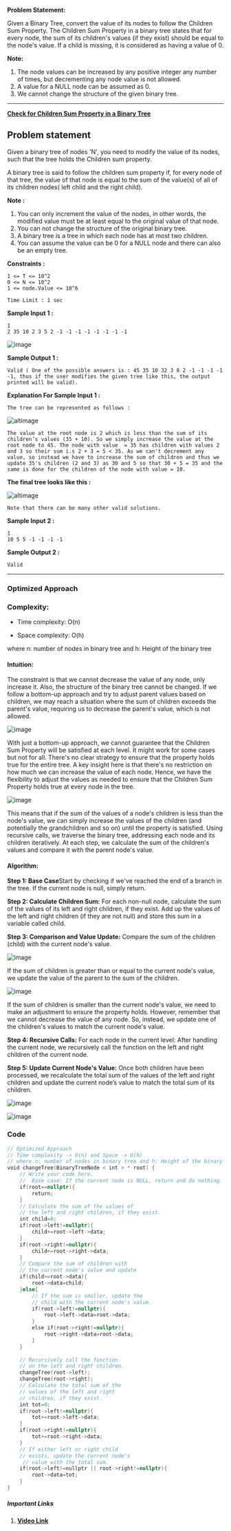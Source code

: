 

**Problem Statement:** 

Given a Binary Tree, convert the value of its nodes to follow the Children Sum Property. The Children Sum Property in a binary tree states that for every node, the sum of its children's values (if they exist) should be equal to the node's value. If a child is missing, it is considered as having a value of 0.

**Note:**
1. The node values can be increased by any positive integer any number of times, but decrementing any node value is not allowed.
2. A value for a NULL node can be assumed as 0.
3. We cannot change the structure of the given binary tree.

***

**[Check for Children Sum Property in a Binary Tree](https://www.naukri.com/code360/problems/childrensumproperty_790723)**
## Problem statement

Given a binary tree of nodes 'N', you need to modify the value of its nodes, such that the tree holds the Children sum property.

A binary tree is said to follow the children sum property if, for every node of that tree, the value of that node is equal to the sum of the value(s) of all of its children nodes( left child and the right child).

**Note :**
1.  You can only increment the value of the nodes, in other words, the modified value must be at least equal to the original value of that node.
 2. You can not change the structure of the original binary tree.
 3. A binary tree is a tree in which each node has at most two children.      
 4. You can assume the value can be 0 for a NULL node and there can also be an empty tree.


**Constraints :**

```
1 <= T <= 10^2
0 <= N <= 10^2
1 <= node.Value <= 10^6

Time Limit : 1 sec
```

**Sample Input 1 :**

```
1
2 35 10 2 3 5 2 -1 -1 -1 -1 -1 -1 -1 -1 
```

![image](../../Screenshots/Check%20for%20Children%20Sum%20Property%20in%20a%20Binary%20Tree%201.png)

**Sample Output 1 :**

```
Valid ( One of the possible answers is : 45 35 10 32 3 8 2 -1 -1 -1 -1 -1, thus if the user modifies the given tree like this, the output printed will be valid).
```

**Explanation For Sample Input 1 :**

```
The tree can be represented as follows :
```

![altimage](https://files.codingninjas.in/screenshot-from-2020-10-09-12-55-59-5133.png)

```
The value at the root node is 2 which is less than the sum of its children’s values (35 + 10). So we simply increase the value at the root node to 45. The node with value  = 35 has children with values 2 and 3 so their sum i.s 2 + 3 = 5 < 35. As we can't decrement any value, so instead we have to increase the sum of children and thus we update 35's children (2 and 3) as 30 and 5 so that 30 + 5 = 35 and the same is done for the children of the node with value = 10.
```

**The final tree looks like this :**

![altimage](https://files.codingninjas.in/screenshot-from-2020-10-09-12-56-05-5132.png)

```
Note that there can be many other valid solutions.
```

**Sample Input 2 :**

```
1
10 5 5 -1 -1 -1 -1
```

**Sample Output 2 :**

```
Valid
```

****

### Optimized Approach

### Complexity:
-  Time complexity: O(n)
    
-  Space complexity: O(h)

where n: number of nodes in binary tree and h: Height of the binary tree


#### Intuition:

The constraint is that we cannot decrease the value of any node, only increase it. Also, the structure of the binary tree cannot be changed. If we follow a bottom-up approach and try to adjust parent values based on children, we may reach a situation where the sum of children exceeds the parent's value, requiring us to decrease the parent's value, which is not allowed.

![image](../../Screenshots/Check%20for%20Children%20Sum%20Property%20in%20a%20Binary%20Tree%202.png)

With just a bottom-up approach, we cannot guarantee that the Children Sum Property will be satisfied at each level. It might work for some cases but not for all. There's no clear strategy to ensure that the property holds true for the entire tree. A key insight here is that there's no restriction on how much we can increase the value of each node. Hence, we have the flexibility to adjust the values as needed to ensure that the Children Sum Property holds true at every node in the tree.

![image](../../Screenshots/Check%20for%20Children%20Sum%20Property%20in%20a%20Binary%20Tree%203.png)

This means that if the sum of the values of a node's children is less than the node's value, we can simply increase the values of the children (and potentially the grandchildren and so on) until the property is satisfied. Using recursive calls, we traverse the binary tree, addressing each node and its children iteratively. At each step, we calculate the sum of the children's values and compare it with the parent node's value.

#### Algorithm:

**Step 1: Base Case**Start by checking if we've reached the end of a branch in the tree. If the current node is null, simply return.

**Step 2: Calculate Children Sum:** For each non-null node, calculate the sum of the values of its left and right children, if they exist. Add up the values of the left and right children (if they are not null) and store this sum in a variable called child.

**Step 3: Comparison and Value Update:** Compare the sum of the children (child) with the current node's value.

![image](../../Screenshots/Check%20for%20Children%20Sum%20Property%20in%20a%20Binary%20Tree%204.png)

If the sum of children is greater than or equal to the current node's value, we update the value of the parent to the sum of the children.

![image](../../Screenshots/Check%20for%20Children%20Sum%20Property%20in%20a%20Binary%20Tree%205.png)

If the sum of children is smaller than the current node's value, we need to make an adjustment to ensure the property holds. However, remember that we cannot decrease the value of any node. So, instead, we update one of the children's values to match the current node's value.

**Step 4: Recursive Calls:** For each node in the current level: After handling the current node, we recursively call the function on the left and right children of the current node.

**Step 5: Update Current Node's Value:** Once both children have been processed, we recalculate the total sum of the values of the left and right children and update the current node’s value to match the total sum of its children.

![image](../../Screenshots/Check%20for%20Children%20Sum%20Property%20in%20a%20Binary%20Tree%206.jpg)


![image](../../Screenshots/Check%20for%20Children%20Sum%20Property%20in%20a%20Binary%20Tree%207.jpg)

### Code 
```cpp
// Optimized Approach
// Time complexity -> O(n) and Space -> O(h)
// where n: number of nodes in binary tree and h: Height of the binary tree
void changeTree(BinaryTreeNode < int > * root) {
    // Write your code here.
    //  Base case: If the current node is NULL, return and do nothing.
    if(root==nullptr){
        return;
    }
    // Calculate the sum of the values of
    // the left and right children, if they exist.
    int child=0;
    if(root->left!=nullptr){
        child+=root->left->data;
    }
    if(root->right!=nullptr){
        child+=root->right->data;
    }
    // Compare the sum of children with
    // the current node's value and update
    if(child>=root->data){
        root->data=child;
    }else{
        // If the sum is smaller, update the
        // child with the current node's value.
        if(root->left!=nullptr){
            root->left->data=root->data;
        }
        else if(root->right!=nullptr){
            root->right->data=root->data;
        }
    }
    
    // Recursively call the function
    // on the left and right children.
    changeTree(root->left);
    changeTree(root->right);
    // Calculate the total sum of the
    // values of the left and right
    // children, if they exist.
    int tot=0;
    if(root->left!=nullptr){
        tot+=root->left->data;
    }
    if(root->right!=nullptr){
        tot+=root->right->data;
    }
    // If either left or right child
    // exists, update the current node's
     // value with the total sum.
    if(root->left!=nullptr || root->right!=nullptr){
        root->data=tot;
    }
}
```


##### Important Links
1. **[Video Link](https://youtu.be/fnmisPM6cVo)**




